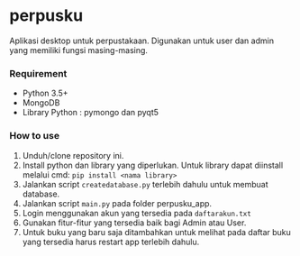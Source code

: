 # perpusku
Aplikasi desktop untuk perpustakaan. Digunakan untuk user dan admin yang memiliki fungsi masing-masing.

### Requirement
- Python 3.5+
- MongoDB
- Library Python : pymongo dan pyqt5

### How to use
1. Unduh/clone repository ini.
2. Install python dan library yang diperlukan. Untuk library dapat diinstall melalui cmd: ```pip install <nama library>```
3. Jalankan script ```createdatabase.py``` terlebih dahulu untuk membuat database.
4. Jalankan script ```main.py``` pada folder perpusku_app.
5. Login menggunakan akun yang tersedia pada ```daftarakun.txt``` 
6. Gunakan fitur-fitur yang tersedia baik bagi Admin atau User.
7. Untuk buku yang baru saja ditambahkan untuk melihat pada daftar buku yang tersedia harus restart app terlebih dahulu.
